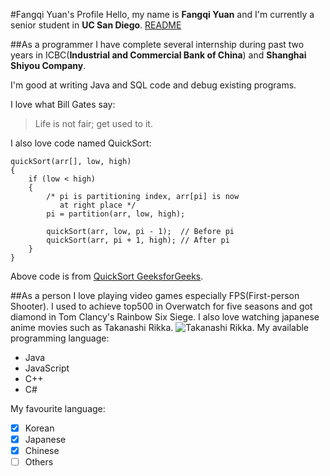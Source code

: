 #Fangqi Yuan's Profile
Hello, my name is **Fangqi Yuan** and I'm currently a senior student in **UC San Diego**.
[README](/CSE110_repo/README.md)

##As a programmer
I have complete several internship during past two years in ICBC(**Industrial and Commercial Bank of China**) and **Shanghai Shiyou Company**.

I'm good at writing Java and SQL code and debug existing programs.

I love what Bill Gates say:
> Life is not fair; get used to it.

I also love code named QuickSort:
```
quickSort(arr[], low, high)
{
    if (low < high)
    {
        /* pi is partitioning index, arr[pi] is now
           at right place */
        pi = partition(arr, low, high);

        quickSort(arr, low, pi - 1);  // Before pi
        quickSort(arr, pi + 1, high); // After pi
    }
}
```
Above code is from [QuickSort GeeksforGeeks](https://www.geeksforgeeks.org/quick-sort/).


##As a person
I love playing video games especially FPS(First-person Shooter). I used to achieve top500 in Overwatch for five seasons and got diamond in Tom Clancy's Rainbow Six Siege.
I also love watching japanese anime movies such as Takanashi Rikka.
![Takanashi Rikka](https://chunibyo.fandom.com/wiki/Rikka_Takanashi?file=Chu2movierikka.png).
My available programming language:
- Java
- JavaScript
- C++
- C#

My favourite language:
- [x] Korean
- [x] Japanese
- [x] Chinese
- [ ] Others
